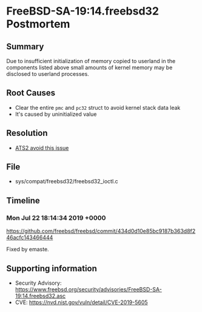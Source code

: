 # FreeBSD-SA-19:14.freebsd32 Postmortem

## Summary

Due to insufficient initialization of memory copied to userland in the components listed above small amounts of kernel memory may be disclosed to userland processes.

## Root Causes

* Clear the entire `pmc` and `pc32` struct to avoid kernel stack data leak
* It's caused by uninitialized value

## Resolution

* [ATS2 avoid this issue](./Resolution/ATS2)

## File

* sys/compat/freebsd32/freebsd32_ioctl.c

## Timeline

### Mon Jul 22 18:14:34 2019 +0000

https://github.com/freebsd/freebsd/commit/434d0d10e85bc9187b363d8f246acfc143466444

Fixed by emaste.

## Supporting information

* Security Advisory: https://www.freebsd.org/security/advisories/FreeBSD-SA-19:14.freebsd32.asc
* CVE: https://nvd.nist.gov/vuln/detail/CVE-2019-5605

